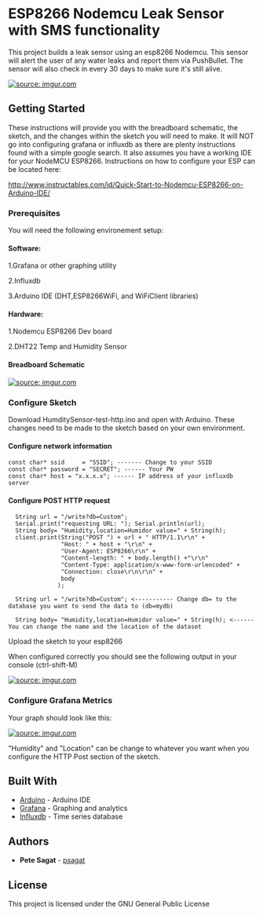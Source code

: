# ESP8266 Nodemcu Leak Sensor with SMS functionality

This project builds a leak sensor using an esp8266 Nodemcu. This sensor will alert the user of any water leaks and report them via PushBullet. The
sensor will also check in every 30 days to make sure it's still alive.


<a href="http://imgur.com/EKuIALh"><img src="http://i.imgur.com/EKuIALh.png" title="source: imgur.com" /></a>

## Getting Started

These instructions will provide you with the breadboard schematic, the sketch, and the changes within the sketch you will need to make.
It will NOT go into configuring grafana or influxdb as there are plenty instructions found with a simple google search. It also assumes you have a working IDE for your NodeMCU ESP8266. Instructions on how to configure your ESP can be located here:

http://www.instructables.com/id/Quick-Start-to-Nodemcu-ESP8266-on-Arduino-IDE/

### Prerequisites

You will need the following environement setup:

#### Software:
1.Grafana or other graphing utility

2.Influxdb

3.Arduino IDE (DHT,ESP8266WiFi, and WiFiClient libraries)

#### Hardware:

1.Nodemcu ESP8266 Dev board

2.DHT22 Temp and Humidity Sensor

#### Breadboard Schematic
<a href="http://imgur.com/mi70bTi"><img src="http://i.imgur.com/mi70bTi.png" title="source: imgur.com" /></a>

### Configure Sketch

Download HumditySensor-test-http.ino and open with Arduino. These changes need to be made to the sketch based on your own environment.

#### Configure network information

```
const char* ssid     = "SSID"; ------- Change to your SSID
const char* password = "SECRET"; ------ Your PW
const char* host = "x.x.x.x"; ------ IP address of your influxdb server
```
#### Configure POST HTTP request

```
  String url = "/write?db=Custom";
  Serial.print("requesting URL: "); Serial.println(url);
  String body= "Humidity,location=Humidor value=" + String(h);
  client.print(String("POST ") + url + " HTTP/1.1\r\n" +
               "Host: " + host + "\r\n" +
               "User-Agent: ESP8266\r\n" +
               "Content-length: " + body.length() +"\r\n" 
               "Content-Type: application/x-www-form-urlencoded" +
               "Connection: close\r\n\r\n" +
               body
              );
```
```
  String url = "/write?db=Custom"; <----------- Change db= to the database you want to send the data to (db=mydb)
```
```
  String body= "Humidity,location=Humidor value=" + String(h); <------ You can change the name and the location of the dataset
```

Upload the sketch to your esp8266

When configured correctly you should see the following output in your console (ctrl-shift-M)

<a href="http://imgur.com/db3Rcvc"><img src="http://i.imgur.com/db3Rcvc.png" title="source: imgur.com" /></a>

### Configure Grafana Metrics

Your graph should look like this:

<a href="http://imgur.com/Y0EdoW7"><img src="http://i.imgur.com/Y0EdoW7.png" title="source: imgur.com" /></a>

"Humidity" and "Location" can be change to whatever you want when you configure the HTTP Post section of the sketch.


## Built With

* [Arduino](https://www.arduino.cc//) - Arduino IDE
* [Grafana](https://grafana.com/) - Graphing and analytics 
* [Influxdb](https://www.influxdata.com/open-source/#influxdb/) - Time series database

## Authors

* **Pete Sagat** - [psagat](https://github.com/psagat)

## License

This project is licensed under the GNU General Public License


